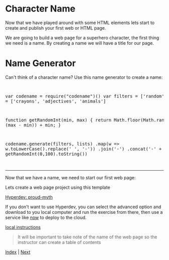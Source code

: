# Character Name

Now that we have played around with some HTML elements lets start to create and publish your first web or HTML page.

We are going to build a web page for a superhero character, the first thing we need is a name. By creating a name we will have a title for our page.

# Name Generator

Can't think of a character name? Use this name generator to create a name:

<div class="tonic">
<pre>

var codename = require("codename")()
var filters = ['random'],
    lists = ['crayons', 'adjectives', 'animals']

function getRandomInt(min, max) {
  return Math.floor(Math.random() * (max - min)) + min;
}

codename.generate(filters, lists)
  .map(w => w.toLowerCase().replace(' ', '-'))
  .join('-')
  .concat('-' + getRandomInt(0,100).toString())

</pre>
</div>

---

Now that we have a name, we need to start our first web page:

Lets create a web page project using this template

<a href="https://hyperdev.com/#!/project/proud-myth" target="\_new">
  Hyperdev: proud-myth
</a>

If you don't want to use Hyperdev, you can select the advanced option and download to you local computer and run the exercise from there, then use a service like [now](https://zeit.co/now) to deploy to the cloud.

[local instructions](local-instructions)

> It will be important to take note of the name of the web page so the instructor can create a table of contents


[Index](.) | [Next](story)
